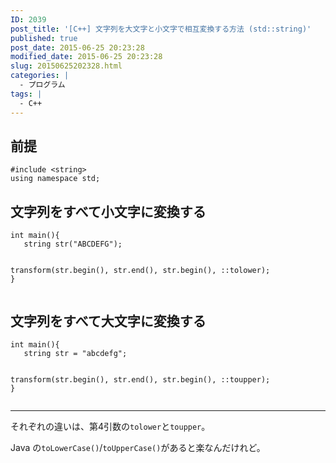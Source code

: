 ```yaml
---
ID: 2039
post_title: '[C++] 文字列を大文字と小文字で相互変換する方法 (std::string)'
published: true
post_date: 2015-06-25 20:23:28
modified_date: 2015-06-25 20:23:28
slug: 20150625202328.html
categories: |
  - プログラム
tags: |
  - C++
---
```

<!--more-->
<h2>前提</h2>
<pre class="language-cpp"><code>#include &lt;string&gt;
using namespace std;</code></pre>

<h2>文字列をすべて小文字に変換する</h2>
<pre class="language-cpp"><code>int main(){
   string str("ABCDEFG");

   transform(str.begin(), str.end(), str.begin(), ::tolower);
}</code></pre>


<h2>文字列をすべて大文字に変換する</h2>
<pre class="language-cpp"><code>int main(){
   string str = "abcdefg";

   transform(str.begin(), str.end(), str.begin(), ::toupper);
}</code></pre>

<hr>
それぞれの違いは、第4引数の<code>tolower</code>と<code>toupper</code>。

Java の<code>toLowerCase()</code>/<code>toUpperCase()</code>があると楽なんだけれど。